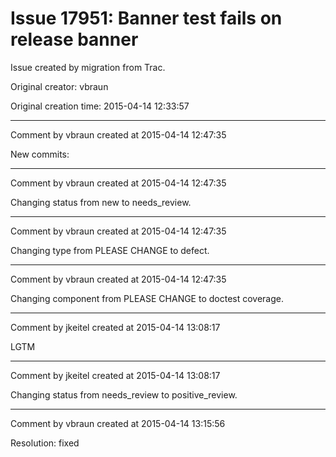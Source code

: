 # Issue 17951: Banner test fails on release banner

Issue created by migration from Trac.

Original creator: vbraun

Original creation time: 2015-04-14 12:33:57




---

Comment by vbraun created at 2015-04-14 12:47:35

New commits:


---

Comment by vbraun created at 2015-04-14 12:47:35

Changing status from new to needs_review.


---

Comment by vbraun created at 2015-04-14 12:47:35

Changing type from PLEASE CHANGE to defect.


---

Comment by vbraun created at 2015-04-14 12:47:35

Changing component from PLEASE CHANGE to doctest coverage.


---

Comment by jkeitel created at 2015-04-14 13:08:17

LGTM


---

Comment by jkeitel created at 2015-04-14 13:08:17

Changing status from needs_review to positive_review.


---

Comment by vbraun created at 2015-04-14 13:15:56

Resolution: fixed
